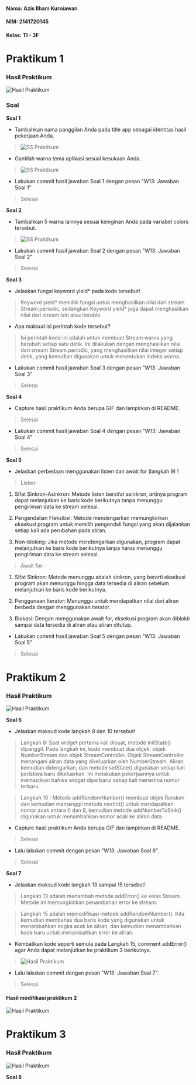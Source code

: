 #### Nama: Azis Ilham Kurniawan

#### NIM: 2141720145

#### Kelas: TI - 3F

# Praktikum 1

### Hasil Praktikum

![Hasil Praktikum](./docs/hasil_praktikum1.gif)

### Soal

**Soal 1**

- Tambahkan nama panggilan Anda pada title app sebagai identitas hasil pekerjaan Anda.
> ![SS Praktikum](./docs/soal1.png)
- Gantilah warna tema aplikasi sesuai kesukaan Anda.
> ![SS Praktikum](./docs/soal1.png)
- Lakukan commit hasil jawaban Soal 1 dengan pesan "W13: Jawaban Soal 1"
> Selesai

**Soal 2**

- Tambahkan 5 warna lainnya sesuai keinginan Anda pada variabel colors tersebut.
> ![SS Praktikum](./docs/soal2.png)
- Lakukan commit hasil jawaban Soal 2 dengan pesan "W13: Jawaban Soal 2"
> Selesai

**Soal 3**

- Jelaskan fungsi keyword yield* pada kode tersebut!
> Keyword yield* memiliki fungsi untuk menghasilkan nilai dari stream Stream.periodic, sedangkan Keyword yield* juga dapat menghasilkan nilai dari stream lain atau iterable.
- Apa maksud isi perintah kode tersebut?
> Isi perintah kode ini adalah untuk membuat Stream warna yang berubah setiap satu detik. Ini dilakukan dengan menghasilkan nilai dari stream Stream.periodic, yang menghasilkan nilai integer setiap detik, yang kemudian digunakan untuk menentukan indeks warna.
- Lakukan commit hasil jawaban Soal 3 dengan pesan "W13: Jawaban Soal 3"
> Selesai

**Soal 4**

- Capture hasil praktikum Anda berupa GIF dan lampirkan di README.
> Selesai
- Lakukan commit hasil jawaban Soal 4 dengan pesan "W13: Jawaban Soal 4"
> Selesai

**Soal 5**

- Jelaskan perbedaan menggunakan listen dan await for (langkah 9) !
> Listen:
 1. Sifat Sinkron-Asinkron: Metode listen bersifat asinkron, artinya program dapat melanjutkan ke baris kode berikutnya tanpa menunggu pengiriman data ke stream selesai. 

 2. Pengendalian Fleksibel: Metode mendengarkan memungkinkan eksekusi program untuk memilih pengendali fungsi yang akan dijalankan setiap kali ada perubahan pada aliran. 

 3. Non-bloking: Jika metode mendengarkan digunakan, program dapat melanjutkan ke baris kode berikutnya tanpa harus menunggu pengiriman data ke stream selesai.

> Await for:
 1. Sifat Sinkron: Metode menunggu adalah sinkron, yang berarti eksekusi program akan menunggu hingga data tersedia di aliran sebelum melanjutkan ke baris kode berikutnya.

 2. Penggunaan Iterator: Menunggu untuk mendapatkan nilai dari aliran berbeda dengan menggunakan iterator.

 3. Blokasi: Dengan menggunakan await for, eksekusi program akan diblokir sampai data tersedia di aliran atau aliran ditutup.

- Lakukan commit hasil jawaban Soal 5 dengan pesan "W13: Jawaban Soal 5"
> Selesai

# Praktikum 2

### Hasil Praktikum

![Hasil Praktikum](./docs/hasil_praktikum2(0).gif)

**Soal 6**

- Jelaskan maksud kode langkah 8 dan 10 tersebut!
> Langkah 8: Saat widget pertama kali dibuat, metode initState() dipanggil. Pada langkah ini, kode membuat dua objek: objek    NumberStream dan objek StreamController. Objek StreamController menangani aliran data yang dikeluarkan oleh NumberStream. Aliran kemudian didengarkan, dan metode setState() digunakan setiap kali peristiwa baru dikeluarkan. Ini melakukan pekerjaannya untuk memastikan bahwa widget diperbarui setiap kali menerima nomor terbaru.

> Langkah 10 : Metode addRandomNumber() membuat objek Random dan kemudian memanggil metode nextInt() untuk mendapatkan nomor acak antara 0 dan 9, kemudian metode addNumberToSink() digunakan untuk menambahkan nomor acak ke aliran data.
- Capture hasil praktikum Anda berupa GIF dan lampirkan di README.
> Selesai
- Lalu lakukan commit dengan pesan "W13: Jawaban Soal 6".
> Selesai

**Soal 7**

- Jelaskan maksud kode langkah 13 sampai 15 tersebut!
> Langkah 13 adalah menambah metode addError() ke kelas Stream. Metode ini memungkinkan penambahan error ke stream.

> Langkah 15 adalah memodifikasi metode addRandomNumber(). Kita kemudian membahas dua baris kode yang digunakan untuk menambahkan angka acak ke aliran, dan kemudian menambahkan kode baru untuk menambahkan error ke aliran.
- Kembalikan kode seperti semula pada Langkah 15, comment addError() agar Anda dapat melanjutkan ke praktikum 3 berikutnya.
> ![Hasil Praktikum](./docs/soal7.png)
- Lalu lakukan commit dengan pesan "W13: Jawaban Soal 7".
> Selesai

#### Hasil modifikasi praktikum 2

![Hasil Praktikum](./docs/hasil_praktikum2(1).gif)

# Praktikum 3

### Hasil Praktikum

![Hasil Praktikum](./docs/hasil_praktikum3.gif)

**Soal 8**

